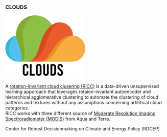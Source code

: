 ### CLOUDS
![icon](docs/images/Clouds-Logo.png)  

A [rotation-invariant cloud clusering (RICC)](https://ieeexplore.ieee.org/document/9497325) is a data-driven unsupervised learning apporoach 
that leverages rotaion-invariant autoencoder and hierarchical agglomerative clustering to automate the clustering of cloud patterns and textures 
without any assumptions concerning artitifical cloud categories.  
RICC works with three different source of [Moderate Resolution Imaging Spectroradiometer (MODIS)](https://ladsweb.modaps.eosdis.nasa.gov/) from Aqua and Terra. 


Center for Robust Decisionmaking on Climate and Energy Policy (RDCEP)
